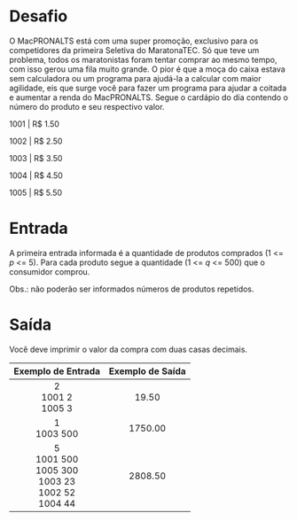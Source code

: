 # Desafio

O MacPRONALTS está com uma super promoção, exclusivo para os competidores da primeira Seletiva do MaratonaTEC. Só que teve um problema, todos os maratonistas foram tentar comprar ao mesmo tempo, com isso gerou uma fila muito grande. O pior é que a moça do caixa estava sem calculadora ou um programa para ajudá-la a calcular com maior agilidade, eis que surge você para fazer um programa para ajudar a coitada e aumentar a renda do MacPRONALTS. Segue o cardápio do dia contendo o número do produto e seu respectivo valor.

1001 | R$ 1.50

1002 | R$ 2.50

1003 | R$ 3.50

1004 | R$ 4.50

1005 | R$ 5.50

# Entrada

A primeira entrada informada é a quantidade de produtos comprados (1 <= *p* <= 5). Para cada produto segue a quantidade (1 <= *q* <= 500) que o consumidor comprou.

Obs.: não poderão ser informados números de produtos repetidos.

# Saída

Você deve imprimir o valor da compra com duas casas decimais.

| Exemplo de Entrada | Exemplo de Saída|
| ---|--- |
|<div align="center">2</br>1001 2</br>1005 3</div>|<div align="center">19.50</div>|
|<div align="center">1</br>1003 500</div>|<div align="center">1750.00</div>|
|<div align="center">5</br>1001 500</br>1005 300</br>1003 23</br>1002 52</br>1004 44</div>|<div align="center">2808.50</div>|